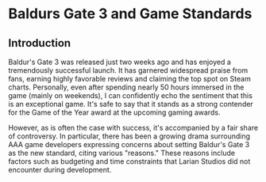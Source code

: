 # Baldurs Gate 3 and Game Standards

## Introduction


 Baldur's Gate 3 was released just two weeks ago and has enjoyed a tremendously successful launch.
 It has garnered widespread praise from fans, earning highly favorable reviews and claiming the top 
 spot on Steam charts. Personally, even after spending nearly 50 hours immersed in the game (mainly on weekends),
 I can confidently echo the sentiment that this is an exceptional game. It's safe to say that it stands as a
 strong contender for the Game of the Year award at the upcoming gaming awards.
 


 However, as is often the case with success, it's accompanied by a fair share of controversy.
 In particular, there has been a growing drama surrounding AAA game developers expressing concerns about setting
 Baldur's Gate 3 as the new standard, citing various "reasons."
 These reasons include factors such as budgeting and time constraints that Larian Studios did not encounter during development.
 


